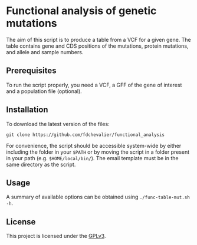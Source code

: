 # Functional analysis of genetic mutations

The aim of this script is to produce a table from a VCF for a given gene. The table contains gene and CDS positions of the mutations, protein mutations, and allele and sample numbers.

## Prerequisites

To run the script properly, you need a VCF, a GFF of the gene of interest and a population file (optional).

## Installation

To download the latest version of the files:
```
git clone https://github.com/fdchevalier/functional_analysis
```

For convenience, the script should be accessible system-wide by either including the folder in your `$PATH` or by moving the script in a folder present in your path (e.g. `$HOME/local/bin/`). The email template must be in the same directory as the script.

## Usage

A summary of available options can be obtained using `./func-table-mut.sh -h`.

## License

This project is licensed under the [GPLv3](LICENSE).
